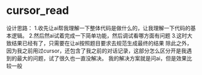 # cursor_read
设计思路：
1.收先让ai帮我理解一下整体代码是做什么的，让我理解一下代码的基本逻辑。
2.然后然ai试着完成一下简单功能，然后调试看哪方面有问题
3.这时大致结果已经有了，只需要在让ai按照题目要求去规范生成最终的结果
除此之外，因为我之前用过cursor，还包含了我之前的对话记录，这部分怎么区分开是我遇到的最大的问题，试了很久也一直没解决。
我的解决方案就是问ai，但是效果比较一般
